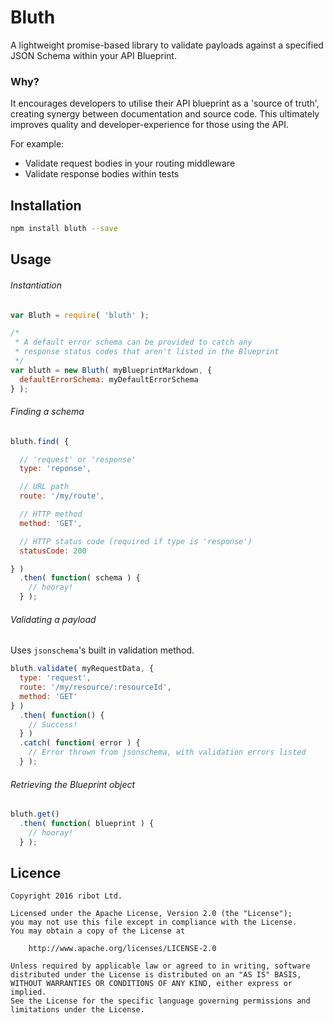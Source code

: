# Bluth

A lightweight promise-based library to validate payloads against a specified JSON Schema within your API Blueprint.

### Why?

It encourages developers to utilise their API blueprint as a 'source of truth', creating synergy between documentation and source code. This ultimately improves quality and developer-experience for those using the API.

For example:

* Validate request bodies in your routing middleware
* Validate response bodies within tests

## Installation

```sh
npm install bluth --save
```

## Usage

###### Instantiation

```javascript
var Bluth = require( 'bluth' );

/*
 * A default error schema can be provided to catch any
 * response status codes that aren't listed in the Blueprint
 */
var bluth = new Bluth( myBlueprintMarkdown, {
  defaultErrorSchema: myDefaultErrorSchema
} );
```

###### Finding a schema

```javascript
bluth.find( {

  // 'request' or 'response'
  type: 'reponse',

  // URL path
  route: '/my/route',

  // HTTP method
  method: 'GET',

  // HTTP status code (required if type is 'response')
  statusCode: 200

} )
  .then( function( schema ) {
    // hooray!
  } );
```

###### Validating a payload

Uses `jsonschema`'s built in validation method.

```javascript
bluth.validate( myRequestData, {
  type: 'request',
  route: '/my/resource/:resourceId',
  method: 'GET'
} )
  .then( function() {
    // Success!
  } )
  .catch( function( error ) {
    // Error thrown from jsonschema, with validation errors listed
  } );
```

###### Retrieving the Blueprint object

```javascript
bluth.get()
  .then( function( blueprint ) {
    // hooray!
  } );
```

## Licence

```
Copyright 2016 ribot Ltd.

Licensed under the Apache License, Version 2.0 (the "License");
you may not use this file except in compliance with the License.
You may obtain a copy of the License at

    http://www.apache.org/licenses/LICENSE-2.0

Unless required by applicable law or agreed to in writing, software
distributed under the License is distributed on an "AS IS" BASIS,
WITHOUT WARRANTIES OR CONDITIONS OF ANY KIND, either express or implied.
See the License for the specific language governing permissions and
limitations under the License.
```
